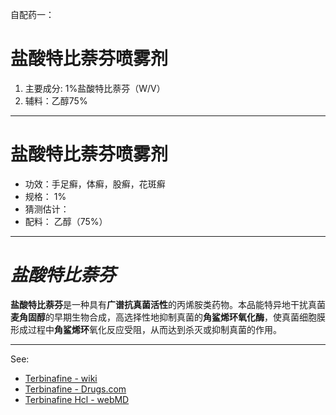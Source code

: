 自配药一：
# 盐酸特比萘芬喷雾剂
1. 主要成分: 1%盐酸特比萘芬（W/V）
2. 辅料：乙醇75%

---

# 盐酸特比萘芬喷雾剂
- 功效：手足癣，体癣，股癣，花斑癣
- 规格： 1%
- 猜测估计：
- 配料： 乙醇（75%）

---------

# *盐酸特比萘芬*
**盐酸特比萘芬**是一种具有**广谱抗真菌活性**的丙烯胺类药物。本品能特异地干扰真菌**麦角固醇**的早期生物合成，高选择性地抑制真菌的**角鲨烯环氧化酶**，使真菌细胞膜形成过程中**角鲨烯环**氧化反应受阻，从而达到杀灭或抑制真菌的作用。

--------
See: 
- [Terbinafine - wiki](https://en.wikipedia.org/wiki/Terbinafine)
- [Terbinafine - Drugs.com](https://www.drugs.com/mtm/terbinafine.html)
- [Terbinafine Hcl - webMD](https://www.webmd.com/drugs/2/drug-6188/terbinafine-hcl-oral/details)
